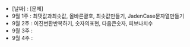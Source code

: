 - [날짜] : [문제]
- 9월 1주 : 최댓값과최솟값, 올바른괄호, 최솟값만들기, JadenCase문자열만들기
- 9월 2주 : 이진변환반복하기, 숫자의표현, 다음큰숫자, 피보나치수
- 9월 3주 :
- 9월 4주 : 

